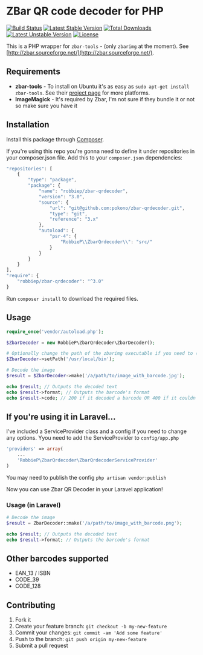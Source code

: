 


# ZBar QR code decoder for PHP
[![Build Status](https://travis-ci.org/robbiepaul/zbar-qrdecoder.svg?branch=master)](https://travis-ci.org/robbiepaul/zbar-qrdecoder) [![Latest Stable Version](https://poser.pugx.org/robbiep/zbar-qrdecoder/v/stable)](https://packagist.org/packages/robbiep/zbar-qrdecoder) [![Total Downloads](https://poser.pugx.org/robbiep/zbar-qrdecoder/downloads)](https://packagist.org/packages/robbiep/zbar-qrdecoder) [![Latest Unstable Version](https://poser.pugx.org/robbiep/zbar-qrdecoder/v/unstable)](https://packagist.org/packages/robbiep/zbar-qrdecoder) [![License](https://poser.pugx.org/robbiep/zbar-qrdecoder/license)](https://packagist.org/packages/robbiep/zbar-qrdecoder)

This is a PHP wrapper for `zbar-tools` - (only `zbarimg` at the moment). See [http://zbar.sourceforge.net/](http://zbar.sourceforge.net/).



## Requirements 
* __zbar-tools__ - To install on Ubuntu it's as easy as `sudo apt-get install zbar-tools`. See their [project page](http://zbar.sourceforge.net/) for more platforms.
* __ImageMagick__ - It's required by Zbar, I'm not sure if they bundle it or not so make sure you have it

 
## Installation
 
Install this package through [Composer](https://getcomposer.org/). 

If you're using this repo you're gonna need to define it under repositories in your composer.json file.
Add this to your `composer.json` dependencies:
```js
"repositories": [
	{
		"type": "package",
		"package": {
			"name": "robbiep/zbar-qrdecoder",
			"version": "3.0",
			"source": {
				"url": "git@github.com:pokono/zbar-qrdecoder.git",
				"type": "git",
				"reference": "3.x"
			},
			"autoload": {
				"psr-4": {
					"RobbieP\\ZbarQrdecoder\\": "src/"
				}
			}
		}
	}
],
"require": {
	"robbiep/zbar-qrdecoder": "^3.0"
}
```

Run `composer install` to download the required files.

## Usage 

```php
require_once('vendor/autoload.php');

$ZbarDecoder = new RobbieP\ZbarQrdecoder\ZbarDecoder();

# Optionally change the path of the zbarimg executable if you need to (default: /usr/bin)
$ZbarDecoder->setPath('/usr/local/bin');

# Decode the image
$result = $ZbarDecoder->make('/a/path/to/image_with_barcode.jpg');

echo $result; // Outputs the decoded text
echo $result->format; // Outputs the barcode's format
echo $result->code; // 200 if it decoded a barcode OR 400 if it couldn't find a barcode.
```

## If you're using it in Laravel...
I've included a ServiceProvider class and a config if you need to change any options. Yyou need to add the ServiceProvider to `config/app.php`

```php
'providers' => array(
    ...
    'RobbieP\ZbarQrdecoder\ZbarQrdecoderServiceProvider'
)
```

You may need to publish the config `php artisan vendor:publish`

Now you can use Zbar QR Decoder in your Laravel application!

### Usage (in Laravel)

```php
# Decode the image
$result = ZbarDecoder::make('/a/path/to/image_with_barcode.png');

echo $result; // Outputs the decoded text
echo $result->format; // Outputs the barcode's format
```

## Other barcodes supported
* EAN_13 / ISBN
* CODE_39
* CODE_128

## Contributing
 
1. Fork it
2. Create your feature branch: `git checkout -b my-new-feature`
3. Commit your changes: `git commit -am 'Add some feature'`
4. Push to the branch: `git push origin my-new-feature`
5. Submit a pull request 
  
  
